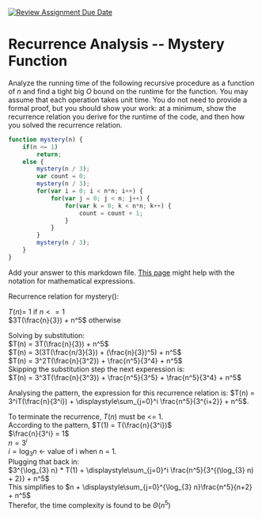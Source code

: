 [![Review Assignment Due Date](https://classroom.github.com/assets/deadline-readme-button-24ddc0f5d75046c5622901739e7c5dd533143b0c8e959d652212380cedb1ea36.svg)](https://classroom.github.com/a/OlW38W4k)
# Recurrence Analysis -- Mystery Function

Analyze the running time of the following recursive procedure as a function of
$n$ and find a tight big $O$ bound on the runtime for the function. You may
assume that each operation takes unit time. You do not need to provide a formal
proof, but you should show your work: at a minimum, show the recurrence relation
you derive for the runtime of the code, and then how you solved the recurrence
relation.

```javascript
function mystery(n) {
    if(n <= 1)
        return;
    else {
        mystery(n / 3);
        var count = 0;
        mystery(n / 3);
        for(var i = 0; i < n*n; i++) {
            for(var j = 0; j < n; j++) {
                for(var k = 0; k < n*n; k++) {
                    count = count + 1;
                }
            }
        }
        mystery(n / 3);
    }
}
```

Add your answer to this markdown file. [This
page](https://docs.github.com/en/get-started/writing-on-github/working-with-advanced-formatting/writing-mathematical-expressions)
might help with the notation for mathematical expressions.


Recurrence relation for mystery():

$T(n) =$ 1 if $n <= 1$ <br>
$3T(\frac{n}{3}) + n^5$ otherwise <br>

Solving by substitution:<br>
$T(n) = 3T(\frac{n}{3}) + n^5$<br>
$T(n) = 3(3T(\frac{n/3}{3}) + (\frac{n}{3})^5) + n^5$<br>
$T(n) = 3^2T(\frac{n}{3^2}) + \frac{n^5}{3^4} + n^5$<br>
Skipping the substitution step the next experession is:<br>
$T(n) = 3^3T(\frac{n}{3^3}) + \frac{n^5}{3^5} + \frac{n^5}{3^4} + n^5$<br>

Analysing the pattern, the expression for this recurrence relation is: $T(n) = 3^iT(\frac{n}{3^i}) + \displaystyle\sum_{j=0}^i \frac{n^5}{3^{i+2}}  + n^5$.<br>

To terminate the recurrence, $T(n)$ must be <= 1. <br>
According to the pattern, $T(1) = T(\frac{n}{3^i})$<br>
$\frac{n}{3^i} = 1$<br>
$n = 3^i$<br>
$i = \log_{3} n$ <- value of i when n = 1. <br>
Plugging that back in: <br>
$3^{\log_{3} n}  * T(1) + \displaystyle\sum_{j=0}^i \frac{n^5}{3^{(\log_{3} n) + 2}} + n^5$<br>
This simplifies to $n + \displaystyle\sum_{j=0}^{\log_{3} n}\frac{n^5}{n+2} + n^5$<br>
Therefor, the time complexity is found to be $\Theta(n^5)$




